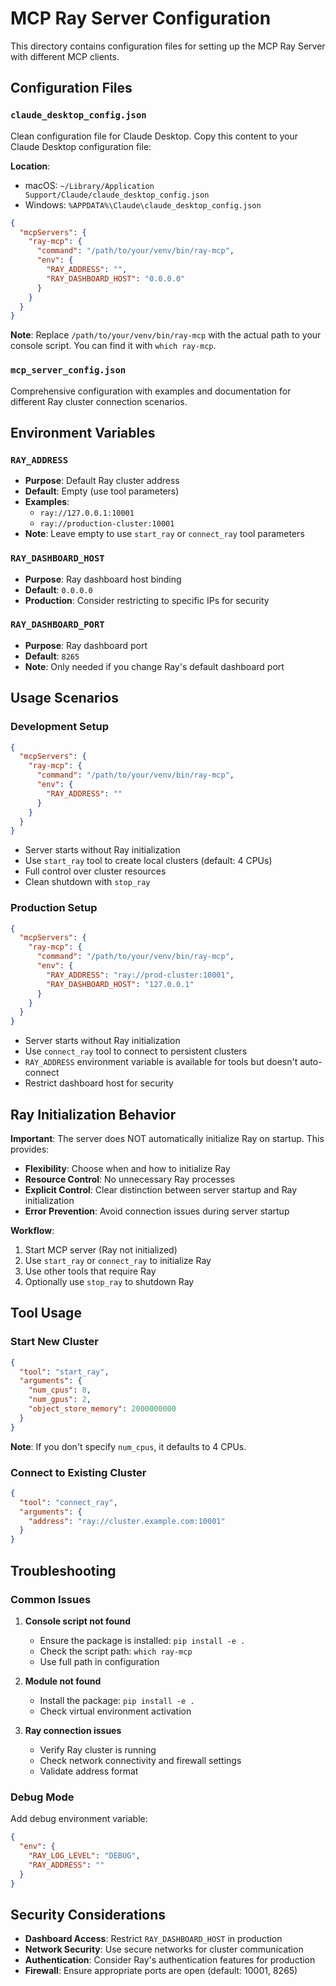 # MCP Ray Server Configuration

This directory contains configuration files for setting up the MCP Ray Server with different MCP clients.

## Configuration Files

### `claude_desktop_config.json`
Clean configuration file for Claude Desktop. Copy this content to your Claude Desktop configuration file:

**Location**: 
- macOS: `~/Library/Application Support/Claude/claude_desktop_config.json`
- Windows: `%APPDATA%\Claude\claude_desktop_config.json`

```json
{
  "mcpServers": {
    "ray-mcp": {
      "command": "/path/to/your/venv/bin/ray-mcp",
      "env": {
        "RAY_ADDRESS": "",
        "RAY_DASHBOARD_HOST": "0.0.0.0"
      }
    }
  }
}
```

**Note**: Replace `/path/to/your/venv/bin/ray-mcp` with the actual path to your console script. You can find it with `which ray-mcp`.

### `mcp_server_config.json`
Comprehensive configuration with examples and documentation for different Ray cluster connection scenarios.

## Environment Variables

### `RAY_ADDRESS`
- **Purpose**: Default Ray cluster address
- **Default**: Empty (use tool parameters)
- **Examples**: 
  - `ray://127.0.0.1:10001`
  - `ray://production-cluster:10001`
- **Note**: Leave empty to use `start_ray` or `connect_ray` tool parameters

### `RAY_DASHBOARD_HOST`
- **Purpose**: Ray dashboard host binding
- **Default**: `0.0.0.0`
- **Production**: Consider restricting to specific IPs for security

### `RAY_DASHBOARD_PORT`
- **Purpose**: Ray dashboard port
- **Default**: `8265`
- **Note**: Only needed if you change Ray's default dashboard port

## Usage Scenarios

### Development Setup
```json
{
  "mcpServers": {
    "ray-mcp": {
      "command": "/path/to/your/venv/bin/ray-mcp",
      "env": {
        "RAY_ADDRESS": ""
      }
    }
  }
}
```
- Server starts without Ray initialization
- Use `start_ray` tool to create local clusters (default: 4 CPUs)
- Full control over cluster resources
- Clean shutdown with `stop_ray`

### Production Setup
```json
{
  "mcpServers": {
    "ray-mcp": {
      "command": "/path/to/your/venv/bin/ray-mcp",
      "env": {
        "RAY_ADDRESS": "ray://prod-cluster:10001",
        "RAY_DASHBOARD_HOST": "127.0.0.1"
      }
    }
  }
}
```
- Server starts without Ray initialization
- Use `connect_ray` tool to connect to persistent clusters
- `RAY_ADDRESS` environment variable is available for tools but doesn't auto-connect
- Restrict dashboard host for security

## Ray Initialization Behavior

**Important**: The server does NOT automatically initialize Ray on startup. This provides:

- **Flexibility**: Choose when and how to initialize Ray
- **Resource Control**: No unnecessary Ray processes
- **Explicit Control**: Clear distinction between server startup and Ray initialization
- **Error Prevention**: Avoid connection issues during server startup

**Workflow**:
1. Start MCP server (Ray not initialized)
2. Use `start_ray` or `connect_ray` to initialize Ray
3. Use other tools that require Ray
4. Optionally use `stop_ray` to shutdown Ray

## Tool Usage

### Start New Cluster
```json
{
  "tool": "start_ray",
  "arguments": {
    "num_cpus": 8,
    "num_gpus": 2,
    "object_store_memory": 2000000000
  }
}
```

**Note**: If you don't specify `num_cpus`, it defaults to 4 CPUs.

### Connect to Existing Cluster
```json
{
  "tool": "connect_ray",
  "arguments": {
    "address": "ray://cluster.example.com:10001"
  }
}
```

## Troubleshooting

### Common Issues

1. **Console script not found**
   - Ensure the package is installed: `pip install -e .`
   - Check the script path: `which ray-mcp`
   - Use full path in configuration

2. **Module not found**
   - Install the package: `pip install -e .`
   - Check virtual environment activation

3. **Ray connection issues**
   - Verify Ray cluster is running
   - Check network connectivity and firewall settings
   - Validate address format

### Debug Mode
Add debug environment variable:
```json
{
  "env": {
    "RAY_LOG_LEVEL": "DEBUG",
    "RAY_ADDRESS": ""
  }
}
```

## Security Considerations

- **Dashboard Access**: Restrict `RAY_DASHBOARD_HOST` in production
- **Network Security**: Use secure networks for cluster communication
- **Authentication**: Consider Ray's authentication features for production
- **Firewall**: Ensure appropriate ports are open (default: 10001, 8265) 